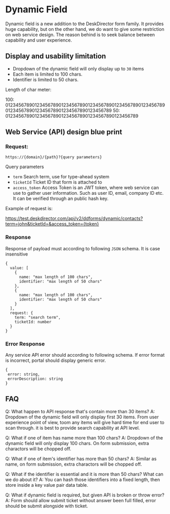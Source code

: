 # Dynamic Field

Dynamic field is a new addition to the DeskDirector form family. It provides huge capability, but on the other hand, we do want to give some restriction on web service design. The reason behind is to seek balance between capability and user experience.

## Display and usability limitation

* Dropdown of the dynamic field will only display up to `30` items
* Each item is limited to 100 chars.
* Identifier is limited to 50 chars.

Length of char meter:

100: 0123456789012345678901234567890123456789012345678901234567890123456789012345678901234567890123456789
 50: 01234567890123456789012345678901234567890123456789
 
## Web Service (API) design blue print

### Request:

`https://{domain}/{path}?{query parameters}`

Query parameters
* `term` Search term, use for type-ahead system
* `ticketId` Ticket ID that form is attached to
* `access_token` Access Token is an JWT  token, where web service can use to gather user information. Such as user ID, email, company ID etc. It can be verified through an public hash key.

Example of request is:

https://test.deskdirector.com/api/v2/ddforms/dynamic/contacts?term=john&ticketId=&access_token={token}

### Response

Response of payload must according to following `JSON` schema. It is case insensitive

```
{
  value: [
    {
      name: "max length of 100 chars",
      identifier: "max length of 50 chars"
    },
    {
      name: "max length of 100 chars",
      identifier: "max length of 50 chars"
    }
  ],
  request: {
    term: "search term",
    ticketId: number
  }
}
```

### Error Response

Any service API error should according to following schema. If error format is incorrect, portal should display generic error.

```
{
 error: string,
 errorDescription: string
}
```

## FAQ

Q: What happen to API response that's contain more than 30 items?
A: Dropdown of the dynamic field will only display first 30 items. From user experience point of view, toom any items will give hard time for end user to scan through. it is best to provide search capability at API level.

Q: What if one of item has name more than 100 chars?
A: Dropdown of the dynamic field will only display 100 chars. On form submission, extra charactors will be chopped off.

Q: What if one of item's identifier has more than 50 chars?
A: Similar as name, on form submission, extra charactors will be chopped off.

Q: What if the identifier is essential and it is more than 50 chars? What can we do about it?
A: You can hash those identifiers into a fixed length, then store inside a key value pair data table.

Q: What if dynamic field is required, but given API is broken or throw error?
A: Form should allow submit ticket without answer been full filled, error should be submit alongside with ticket.
